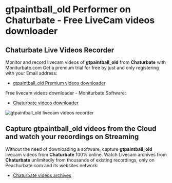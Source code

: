 # gtpaintball_old Performer on Chaturbate - Free LiveCam videos downloader

## Chaturbate Live Videos Recorder

Monitor and record livecam videos of **gtpaintball_old** from **Chaturbate** with Moniturbate.com
Get a premium trial for free by just and only registering with your Email address:
* [gtpaintball_old Premium videos downloader](https://moniturbate.com/request-demo-licence-key.html)

Free livecam videos downloader - Moniturbate Software:
* [Chaturbate videos downloader](https://moniturbate.com/moniturbate-download-software.html)

![gtpaintball_old livecam videos recorder](https://peachurnet.com/templates/moniturbate-software.png)


## Capture gtpaintball_old videos from the Cloud and watch your recordings on Streaming

Without the need of downloading a software, capture **gtpaintball_old** livecam videos from **Chaturbate** 100% online.
Watch Livecam archives from **Chaturbate** unlimitedly from thousands of existing recordings, only on Peachurbate.com and its websites network:
* [Chaturbate videos archives](https://peachurnet.com/)